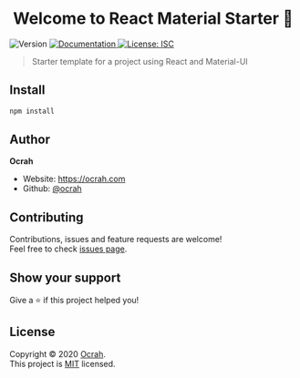 <h1 align="center">Welcome to React Material Starter 👋</h1>
<p>
  <img alt="Version" src="https://img.shields.io/badge/version-1.0.0-blue.svg?cacheSeconds=2592000" />
  <a href="https://github.com/Ocrah/react-material-starter#readme" target="_blank">
    <img alt="Documentation" src="https://img.shields.io/badge/documentation-yes-brightgreen.svg" />
  </a>
  <a href="TBD" target="_blank">
    <img alt="License: ISC" src="https://img.shields.io/badge/License-ISC-yellow.svg" />
  </a>
</p>

> Starter template for a project using React and Material-UI

## Install

```sh
npm install
```

## Author

**Ocrah**

* Website: https://ocrah.com
* Github: [@ocrah](https://github.com/ocrah)

## Contributing

Contributions, issues and feature requests are welcome!<br />Feel free to check [issues page](https://github.com/Ocrah/react-material-starter/issues). 

## Show your support

Give a ⭐️ if this project helped you!

## License

Copyright © 2020 [Ocrah](https://github.com/ocrah).<br />
This project is [MIT](https://github.com/ocrah/react-material-starter/blob/develop/LICENSE) licensed.